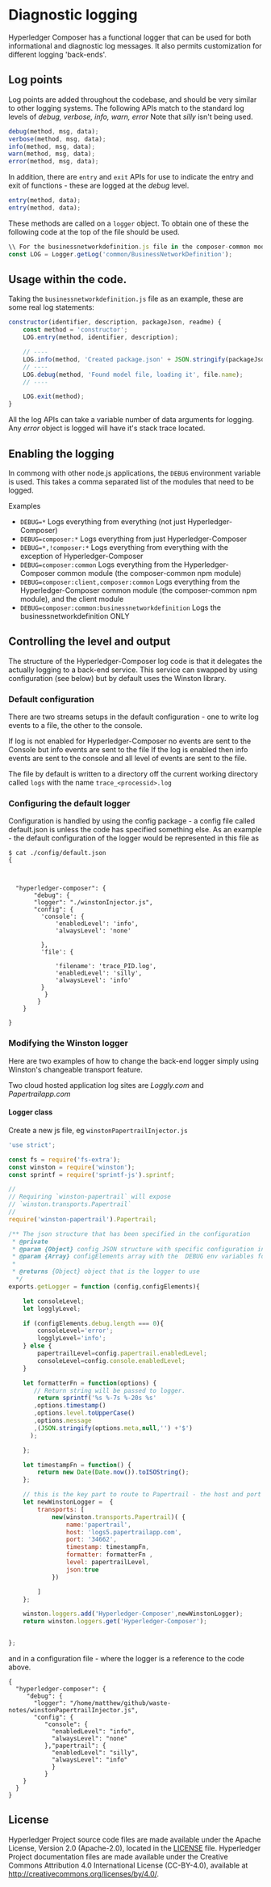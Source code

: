 # Diagnostic logging
Hyperledger Composer has a functional logger that can be used for both informational and diagnostic log messages. It also permits customization for different logging 'back-ends'.

## Log points
Log points are added throughout the codebase, and should be very similar to other logging systems. The following APIs match to the standard log levels of *debug, verbose, info, warn, error*  Note that *silly* isn't being used.

```javascript
debug(method, msg, data);
verbose(method, msg, data);
info(method, msg, data);
warn(method, msg, data);
error(method, msg, data);
```

In addition, there are `entry` and `exit` APIs for use to indicate the entry and exit of functions - these are logged at the *debug* level.

```javascript
entry(method, data);
entry(method, data);
```

These methods are called on a `logger` object. To obtain one of these the following code at the top of the file should be used.

```javascript
\\ For the businessnetworkdefinition.js file in the composer-common module
const LOG = Logger.getLog('common/BusinessNetworkDefinition');
```

## Usage within the code.

Taking the `businessnetworkdefinition.js` file as an example, these are some real log statements:

```javascript
constructor(identifier, description, packageJson, readme) {
    const method = 'constructor';
    LOG.entry(method, identifier, description);

    // ----
    LOG.info(method, 'Created package.json' + JSON.stringify(packageJson));
    // ----
    LOG.debug(method, 'Found model file, loading it', file.name);
    // ----

    LOG.exit(method);
}
```

All the log APIs can take a variable number of data arguments for logging. Any *error* object is logged will have it's stack trace located.

## Enabling the logging

In commong with other node.js applications, the `DEBUG` environment variable is used. This takes a comma separated list of the modules that need to be logged.

Examples

 - `DEBUG=*`          Logs everything from everything (not just Hyperledger-Composer)
 - `DEBUG=composer:*` Logs everything from just Hyperledger-Composer
 - `DEBUG=*,!composer:*` Logs everything from everything with the exception of Hyperledger-Composer
 - `DEBUG=composer:common` Logs everything from the Hyperledger-Composer common module (the composer-common npm module)
 - `DEBUG=composer:client,composer:common` Logs everything from the Hyperledger-Composer common module (the composer-common npm module), and the client module
 - `DEBUG=composer:common:businessnetworkdefinition` Logs the businessnetworkdefinition ONLY

## Controlling the level and output

The structure of the Hyperledger-Composer log code is that it delegates the actually logging to a back-end service. This service can swapped by using configuration (see below) but by default uses the Winston library.

### Default configuration
There are two streams setups in the default configuration - one to write log events to a file, the other to the console.  

If log is not enabled for Hyperledger-Composer no events are sent to the Console but info events are sent to the file
If the log is enabled then info events are sent to the console and all level of events are sent to the file.

The file by default is written to a directory off the current working directory called `logs` with the name `trace_<processid>.log`

### Configuring the default logger

Configuration is handled by using the config package - a config file called default.json is unless the code has specified something else.
As an example - the default configuration of the logger would be represented in this file as

```
$ cat ./config/default.json
{



  "hyperledger-composer": {
	   "debug": {
       "logger": "./winstonInjector.js",
       "config": {
         'console': {
             'enabledLevel': 'info',
             'alwaysLevel': 'none'

         },
         'file': {

             'filename': 'trace_PID.log',
             'enabledLevel': 'silly',
             'alwaysLevel': 'info'
         }
          }
		}
	}

}
```
### Modifying the Winston logger
Here are two examples of how to change the back-end logger simply using Winston's changeable transport feature.

Two cloud hosted application log sites are *Loggly.com* and *Papertrailapp.com*

#### Logger class
Create a new js file, eg `winstonPapertrailInjector.js`

```javascript
'use strict';

const fs = require('fs-extra');
const winston = require('winston');
const sprintf = require('sprintf-js').sprintf;

//
// Requiring `winston-papertrail` will expose
// `winston.transports.Papertrail`
//
require('winston-papertrail').Papertrail;

/** The json structure that has been specified in the configuration
 * @private
 * @param {Object} config JSON structure with specific configuration information
 * @param {Array} configElements array with the  DEBUG env variables for composer
 *
 * @returns {Object} object that is the logger to use
  */
exports.getLogger = function (config,configElements){

    let consoleLevel;
    let logglyLevel;

    if (configElements.debug.length === 0){
        consoleLevel='error';
        logglyLevel='info';
    } else {
        papertrailLevel=config.papertrail.enabledLevel;
        consoleLevel=config.console.enabledLevel;
    }

    let formatterFn = function(options) {
       // Return string will be passed to logger.
        return sprintf('%s %-7s %-20s %s'
       ,options.timestamp()
       ,options.level.toUpperCase()
       ,options.message
       ,(JSON.stringify(options.meta,null,'') +'$')
      );

    };

    let timestampFn = function() {
        return new Date(Date.now()).toISOString();
    };

    // this is the key part to route to Papertrail - the host and port
    let newWinstonLogger =  {
        transports: [
            new(winston.transports.Papertrail)( {
                name:'papertrail',
                host: 'logs5.papertrailapp.com',
                port: '34662',
                timestamp: timestampFn,
                formatter: formatterFn ,
                level: papertrailLevel,
                json:true
            })

        ]
    };

    winston.loggers.add('Hyperledger-Composer',newWinstonLogger);
    return winston.loggers.get('Hyperledger-Composer');


};

```

and in a configuration file - where the logger is a reference to the code above.

```
{
  "hyperledger-composer": {
     "debug": {
       "logger": "/home/matthew/github/waste-notes/winstonPapertrailInjector.js",
       "config": {
          "console": {
            "enabledLevel": "info",
            "alwaysLevel": "none"
          },"papertrail": {
            "enabledLevel": "silly",
            "alwaysLevel": "info"
            }
          }
    }
  }
}
```

## License <a name="license"></a>
Hyperledger Project source code files are made available under the Apache License, Version 2.0 (Apache-2.0), located in the [LICENSE](LICENSE) file. Hyperledger Project documentation files are made available under the Creative Commons Attribution 4.0 International License (CC-BY-4.0), available at http://creativecommons.org/licenses/by/4.0/.